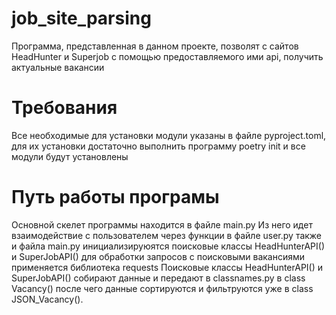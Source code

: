 # job_site_parsing

Программа, представленная в данном проекте, позволят с сайтов HeadHunter и Superjob с помощью предоставляемого ими api, получить актуальные вакансии

# Требования
Все необходимые для установки модули указаны в файле pyproject.toml, для их установки достаточно выполнить программу poetry init и все модули будут установлены


# Путь работы програмы
Основной скелет программы находится в файле main.py
Из него идет взаимодействие с пользователем через функции в файле user.py
также и файла main.py инициализируюятся поисковые классы HeadHunterAPI() и SuperJobAPI() для обработки запросов с поисковыми вакансиями применяется библиотека requests
Поисковые классы HeadHunterAPI() и SuperJobAPI() собирают данные и передают в classnames.py  в class Vacancy() после чего данные сортируются и фильтруются уже в class JSON_Vacancy().
